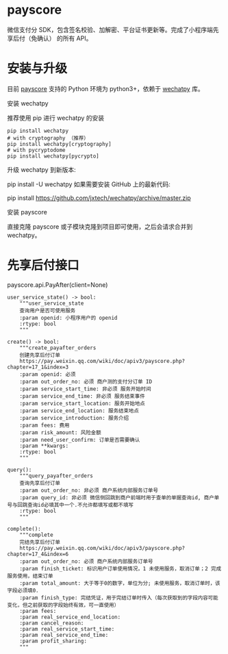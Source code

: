 # payscore
微信支付分 SDK，包含签名校验、加解密、平台证书更新等。完成了小程序端先享后付（免确认） 的所有 API。

# 安装与升级
目前 [payscore](https://github.com/kangour/payscore) 支持的 Python 环境为 python3+，依赖于 [wechatpy](https://github.com/jxtech/wechatpy) 库。

安装 wechatpy

推荐使用 pip 进行 wechatpy 的安装

```
pip install wechatpy
# with cryptography （推荐）
pip install wechatpy[cryptography]
# with pycryptodome
pip install wechatpy[pycrypto]
```

升级 wechatpy 到新版本:

pip install -U wechatpy
如果需要安装 GitHub 上的最新代码:

pip install https://github.com/jxtech/wechatpy/archive/master.zip

安装 payscore

直接克隆 payscore 或子模块克隆到项目即可使用，之后会请求合并到 wechatpy。


# 先享后付接口
payscore.api.PayAfter(client=None)

    user_service_state() -> bool:
        """user_service_state
        查询用户是否可使用服务
        :param openid: 小程序用户的 openid
        :rtype: bool
        """

    create() -> bool:
        """create_payafter_orders
        创建先享后付订单
        https://pay.weixin.qq.com/wiki/doc/apiv3/payscore.php?chapter=17_1&index=3
        :param openid: 必须
        :param out_order_no: 必须 商户测的支付分订单 ID
        :param service_start_time: 非必须 服务开始时间
        :param service_end_time: 非必须 服务结束事件
        :param service_start_location: 服务开始地点
        :param service_end_location: 服务结束地点
        :param service_introduction: 服务介绍
        :param fees: 费用
        :param risk_amount: 风险金额
        :param need_user_confirm: 订单是否需要确认
        :param **kwargs:
        :rtype: bool
        """

    query():
        """query_payafter_orders
        查询先享后付订单
        :param out_order_no: 非必须 商户系统内部服务订单号
        :param query_id: 非必须 微信侧回跳到商户前端时用于查单的单据查询id, 商户单号与回跳查询id必填其中一个.不允许都填写或都不填写
        :rtype: bool
        """

    complete():
        """complete
        完结先享后付订单
        https://pay.weixin.qq.com/wiki/doc/apiv3/payscore.php?chapter=17_4&index=6
        :param out_order_no: 必须 商户系统内部服务订单号
        :param finish_ticket: 标识用户订单使用情况，1 未使用服务，取消订单；2 完成服务使用，结束订单
        :param total_amount: 大于等于0的数字，单位为分; 未使用服务，取消订单时，该字段必须填0.
        :param finish_type: 完结凭证，用于完结订单时传入（每次获取到的字段内容可能变化，但之前获取的字段始终有效，可一直使用）
        :param fees:
        :param real_service_end_location:
        :param cancel_reason:
        :param real_service_start_time:
        :param real_service_end_time:
        :param profit_sharing:
        """

